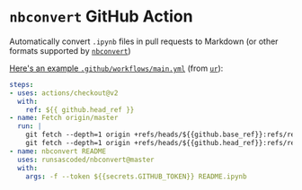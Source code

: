 # `nbconvert` GitHub Action
Automatically convert `.ipynb` files in pull requests to Markdown (or other formats supported by [`nbconvert`](https://nbconvert.readthedocs.io/en/latest/))

[Here's an example `.github/workflows/main.yml`](https://github.com/runsascoded/ur/blob/c07290ec681bf9e566f05045b118dd280955034c/.github/workflows/main.yml#L22-L33) (from [`ur`](https://github.com/runsascoded/ur)):
```yaml
steps:
- uses: actions/checkout@v2
  with:
    ref: ${{ github.head_ref }}
- name: Fetch origin/master
  run: |
    git fetch --depth=1 origin +refs/heads/${{github.base_ref}}:refs/remotes/origin/${{github.base_ref}}
    git fetch --depth=1 origin +refs/heads/${{github.head_ref}}:refs/remotes/origin/${{github.head_ref}}
- name: nbconvert README
  uses: runsascoded/nbconvert@master
  with:
    args: -f --token ${{secrets.GITHUB_TOKEN}} README.ipynb
```
